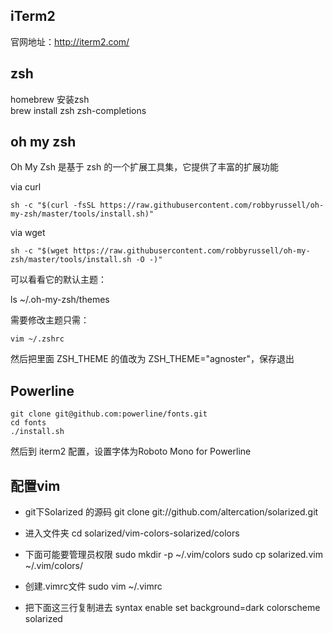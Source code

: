 ## iTerm2

官网地址：http://iterm2.com/

## zsh

homebrew 安装zsh  
brew install zsh zsh-completions

## oh my zsh
Oh My Zsh 是基于 zsh 的一个扩展工具集，它提供了丰富的扩展功能

via curl
```
sh -c "$(curl -fsSL https://raw.githubusercontent.com/robbyrussell/oh-my-zsh/master/tools/install.sh)"
```
via wget

```
sh -c "$(wget https://raw.githubusercontent.com/robbyrussell/oh-my-zsh/master/tools/install.sh -O -)"
```
可以看看它的默认主题：

ls ~/.oh-my-zsh/themes

需要修改主题只需：

```
vim ~/.zshrc
```

然后把里面 ZSH_THEME 的值改为 ZSH_THEME="agnoster"，保存退出

## Powerline

```
git clone git@github.com:powerline/fonts.git
cd fonts
./install.sh
```
然后到 iterm2 配置，设置字体为Roboto Mono for Powerline

## 配置vim
+ git下Solarized 的源码
git clone git://github.com/altercation/solarized.git

+ 进入文件夹
cd solarized/vim-colors-solarized/colors

+ 下面可能要管理员权限
sudo mkdir -p ~/.vim/colors
sudo cp solarized.vim ~/.vim/colors/

+ 创建.vimrc文件
sudo vim ~/.vimrc

+ 把下面这三行复制进去
syntax enable
set background=dark
colorscheme solarized

